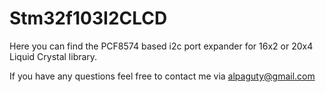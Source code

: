 # Stm32f103I2CLCD
Here you can find the PCF8574 based i2c port expander for 16x2 or 20x4 Liquid Crystal library.

If you have any questions feel free to contact me via alpaguty@gmail.com
